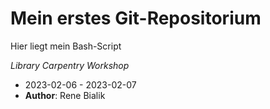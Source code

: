 # Mein erstes Git-Repositorium

Hier liegt mein Bash-Script  

*Library Carpentry Workshop*

- 2023-02-06 - 2023-02-07
- **Author**: Rene Bialik
